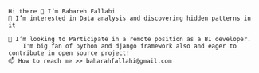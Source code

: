 
    Hi there 👋 I’m Bahareh Fallahi
    👀 I’m interested in Data analysis and discovering hidden patterns in it
    
    💞️ I’m looking to Participate in a remote position as a BI developer. 
        I'm big fan of python and django framework also and eager to contribute in open source project!
    📫 How to reach me >> baharahfallahi@gmail.com 
